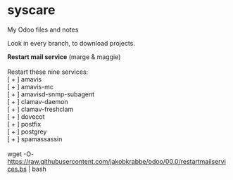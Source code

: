 # syscare
My Odoo files and notes

Look in every branch, to download projects.

<b>Restart mail service</b> (marge & maggie)<br>
<br>
Restart these nine services: <br>
 [ + ]  amavis <br>
 [ + ]  amavis-mc <br>
 [ + ]  amavisd-snmp-subagent <br>
 [ + ]  clamav-daemon <br>
 [ + ]  clamav-freshclam <br>
 [ + ]  dovecot <br>
 [ + ]  postfix <br>
 [ + ]  postgrey <br>
 [ + ]  spamassassin <br>
<br>
wget -O- https://raw.githubusercontent.com/jakobkrabbe/odoo/00.0/restartmailservices.bs | bash <br>



